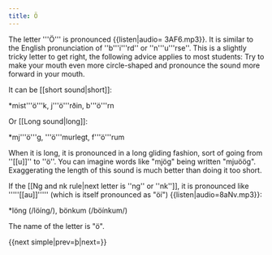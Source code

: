 ```yaml
---
title: Ö
---
```


The letter '''Ö''' is pronounced {{listen|audio= 3AF6.mp3}}. It is similar to the English pronunciation of ''b'''i'''rd'' or ''n'''u'''rse''. This is a slightly tricky letter to get right, the following advice applies to most students: Try to make your mouth even more circle-shaped and pronounce the sound more forward in your mouth.

It can be [[short sound|short]]:

*mist'''ö'''k, j'''ö'''rðin, b'''ö'''rn

Or [[Long sound|long]]:

*mj'''ö'''g, '''ö'''murlegt, f'''ö'''rum

When it is long, it is pronounced in a long gliding fashion, sort of going from ''[[u]]'' to ''ö''. You can imagine words like "mjög" being written "mjuöög". Exaggerating the length of this sound is much better than doing it too short.

If the [[Ng and nk rule|next letter is ''ng'' or ''nk'']], it is pronounced like '''''[[au]]''''' (which is itself pronounced as "öí") {{listen|audio=8aNv.mp3}}:

*löng (/löíng/), bönkum (/böínkum/)

The name of the letter is "ö".

{{next simple|prev=þ|next=}}
